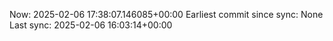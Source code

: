 Now: 2025-02-06 17:38:07.146085+00:00 Earliest commit since sync: None Last sync: 2025-02-06 16:03:14+00:00
